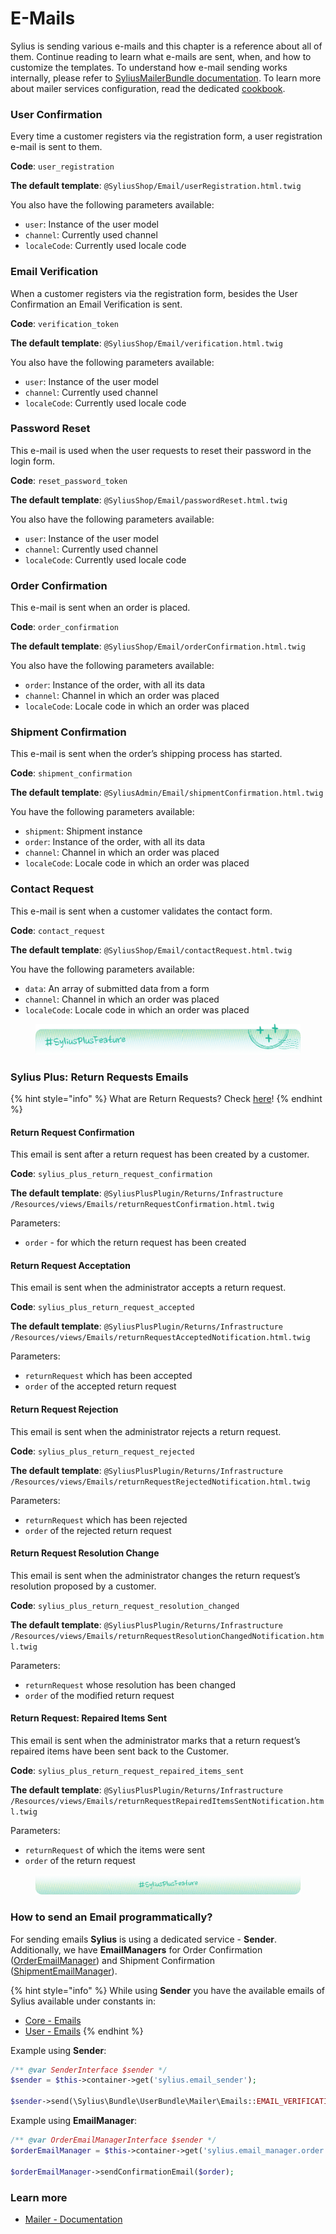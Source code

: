 # E-Mails

Sylius is sending various e-mails and this chapter is a reference about all of them. Continue reading to learn what e-mails are sent, when, and how to customize the templates. To understand how e-mail sending works internally, please refer to [SyliusMailerBundle documentation](https://github.com/Sylius/SyliusMailerBundle/blob/master/docs/index.md). To learn more about mailer services configuration, read the dedicated [cookbook](../../emails/how-to-customize-email-templates-per-channel.md).

### User Confirmation

Every time a customer registers via the registration form, a user registration e-mail is sent to them.

**Code**: `user_registration`

**The default template**: `@SyliusShop/Email/userRegistration.html.twig`

You also have the following parameters available:

* `user`: Instance of the user model
* `channel`: Currently used channel
* `localeCode`: Currently used locale code

### Email Verification

When a customer registers via the registration form, besides the User Confirmation an Email Verification is sent.

**Code**: `verification_token`

**The default template**: `@SyliusShop/Email/verification.html.twig`

You also have the following parameters available:

* `user`: Instance of the user model
* `channel`: Currently used channel
* `localeCode`: Currently used locale code

### Password Reset

This e-mail is used when the user requests to reset their password in the login form.

**Code**: `reset_password_token`

**The default template**: `@SyliusShop/Email/passwordReset.html.twig`

You also have the following parameters available:

* `user`: Instance of the user model
* `channel`: Currently used channel
* `localeCode`: Currently used locale code

### Order Confirmation

This e-mail is sent when an order is placed.

**Code**: `order_confirmation`

**The default template**: `@SyliusShop/Email/orderConfirmation.html.twig`

You also have the following parameters available:

* `order`: Instance of the order, with all its data
* `channel`: Channel in which an order was placed
* `localeCode`: Locale code in which an order was placed

### Shipment Confirmation

This e-mail is sent when the order’s shipping process has started.

**Code**: `shipment_confirmation`

**The default template**: `@SyliusAdmin/Email/shipmentConfirmation.html.twig`

You have the following parameters available:

* `shipment`: Shipment instance
* `order`: Instance of the order, with all its data
* `channel`: Channel in which an order was placed
* `localeCode`: Locale code in which an order was placed

### Contact Request

This e-mail is sent when a customer validates the contact form.

**Code**: `contact_request`

**The default template**: `@SyliusShop/Email/contactRequest.html.twig`

You have the following parameters available:

* `data`: An array of submitted data from a form
* `channel`: Channel in which an order was placed
* `localeCode`: Locale code in which an order was placed

<figure><img src="../../.gitbook/assets/sylius-docs-plusfeature-start (1).png" alt=""><figcaption></figcaption></figure>

### Sylius Plus: Return Requests Emails

{% hint style="info" %}
What are Return Requests? Check [here](../carts-and-orders/returns.md)!
{% endhint %}

#### Return Request Confirmation

This email is sent after a return request has been created by a customer.

**Code**: `sylius_plus_return_request_confirmation`

**The default template**: `@SyliusPlusPlugin/Returns/Infrastructure` `/Resources/views/Emails/returnRequestConfirmation.html.twig`

Parameters:

* `order` - for which the return request has been created

#### Return Request Acceptation

This email is sent when the administrator accepts a return request.

**Code**: `sylius_plus_return_request_accepted`

**The default template**: `@SyliusPlusPlugin/Returns/Infrastructure` `/Resources/views/Emails/returnRequestAcceptedNotification.html.twig`

Parameters:

* `returnRequest` which has been accepted
* `order` of the accepted return request

#### Return Request Rejection

This email is sent when the administrator rejects a return request.

**Code**: `sylius_plus_return_request_rejected`

**The default template**: `@SyliusPlusPlugin/Returns/Infrastructure` `/Resources/views/Emails/returnRequestRejectedNotification.html.twig`

Parameters:

* `returnRequest` which has been rejected
* `order` of the rejected return request

#### Return Request Resolution Change

This email is sent when the administrator changes the return request’s resolution proposed by a customer.

**Code**: `sylius_plus_return_request_resolution_changed`

**The default template**: `@SyliusPlusPlugin/Returns/Infrastructure` `/Resources/views/Emails/returnRequestResolutionChangedNotification.html.twig`

Parameters:

* `returnRequest` whose resolution has been changed
* `order` of the modified return request

#### Return Request: Repaired Items Sent

This email is sent when the administrator marks that a return request’s repaired items have been sent back to the Customer.

**Code**: `sylius_plus_return_request_repaired_items_sent`

**The default template**: `@SyliusPlusPlugin/Returns/Infrastructure` `/Resources/views/Emails/returnRequestRepairedItemsSentNotification.html.twig`

Parameters:

* `returnRequest` of which the items were sent
* `order` of the return request

<div data-full-width="false"><figure><img src="../../.gitbook/assets/sylius-docs-plusfeature-end.png" alt=""><figcaption></figcaption></figure></div>

### How to send an Email programmatically?

For sending emails **Sylius** is using a dedicated service - **Sender**. Additionally, we have **EmailManagers** for Order Confirmation ([OrderEmailManager](https://github.com/Sylius/Sylius/blob/2.0/src/Sylius/Bundle/ShopBundle/EmailManager/OrderEmailManager.php)) and Shipment Confirmation \
([ShipmentEmailManager](https://github.com/Sylius/Sylius/blob/2.0/src/Sylius/Bundle/AdminBundle/EmailManager/ShipmentEmailManager.php)).

{% hint style="info" %}
While using **Sender** you have the available emails of Sylius available under constants in:

* [Core - Emails](https://github.com/Sylius/Sylius/blob/2.0/src/Sylius/Bundle/CoreBundle/Mailer/Emails.php)
* [User - Emails](https://github.com/Sylius/Sylius/blob/2.0/src/Sylius/Bundle/UserBundle/Mailer/Emails.php)
{% endhint %}

Example using **Sender**:

```php
/** @var SenderInterface $sender */
$sender = $this->container->get('sylius.email_sender');

$sender->send(\Sylius\Bundle\UserBundle\Mailer\Emails::EMAIL_VERIFICATION_TOKEN, ['sylius@example.com'], ['user' => $user, 'channel' => $channel, 'localeCode' => $localeCode]);
```

Example using **EmailManager**:

```php
/** @var OrderEmailManagerInterface $sender */
$orderEmailManager = $this->container->get('sylius.email_manager.order');

$orderEmailManager->sendConfirmationEmail($order);
```

### Learn more

* [Mailer - Documentation](https://github.com/Sylius/SyliusMailerBundle/blob/master/docs/index.md)
